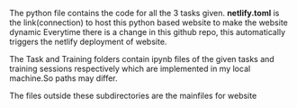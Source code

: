 The python file contains the code for all the 3 tasks given.
**netlify.toml**  is the link(connection) to host this python based website to make the website dynamic
Everytime there is a change in this github repo, this automatically triggers the netlify deployment of website.

The Task and Training folders contain ipynb files of the given tasks and training sessions respectively which are implemented in my local machine.So paths may differ.

The files outside these subdirectories are the mainfiles for website
